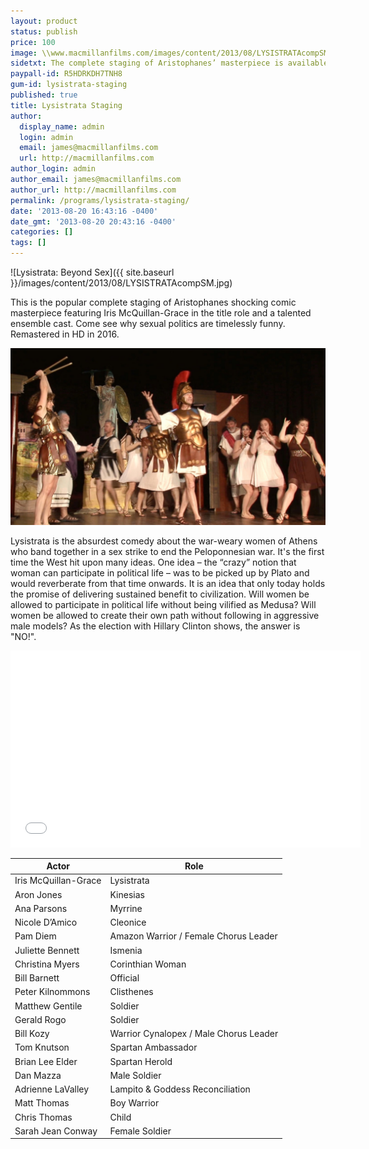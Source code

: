 ```yaml
---
layout: product
status: publish
price: 100
image: \\www.macmillanfilms.com/images/content/2013/08/LYSISTRATAcompSM.jpg
sidetxt: The complete staging of Aristophanes’ masterpiece is available on DVD - $100.
paypall-id: R5HDRKDH7TNH8
gum-id: lysistrata-staging
published: true
title: Lysistrata Staging
author:
  display_name: admin
  login: admin
  email: james@macmillanfilms.com
  url: http://macmillanfilms.com
author_login: admin
author_email: james@macmillanfilms.com
author_url: http://macmillanfilms.com
permalink: /programs/lysistrata-staging/
date: '2013-08-20 16:43:16 -0400'
date_gmt: '2013-08-20 20:43:16 -0400'
categories: []
tags: []
---
```

![Lysistrata: Beyond Sex]({{ site.baseurl }}/images/content/2013/08/LYSISTRATAcompSM.jpg)

This is the popular complete staging of Aristophanes shocking comic masterpiece featuring Iris McQuillan-Grace in the title role and a talented ensemble cast. Come see why sexual politics are timelessly funny. Remastered in HD in 2016.

![Lysistrata Staging](/images/content/Lysistrata_Staging.jpg)

Lysistrata is the absurdest comedy about the war-weary women of Athens who band together in a sex strike to end the Peloponnesian war. It's the first time the West hit upon many ideas. One idea – the “crazy” notion that woman can participate in political life – was to be picked up by Plato and would reverberate from that time onwards. It is an idea that only today holds the promise of delivering sustained benefit to civilization. Will women be allowed to participate in political life without being vilified as Medusa? Will women be allowed to create their own path without following in aggressive male models? As the election with Hillary Clinton shows, the answer is "NO!".


<iframe src="//www.youtube.com/embed/hOOJ1Emr0LI?rel=0&amp;modestbranding=1&amp;autohide=1" width="560" height="315" frameborder="0" allowfullscreen="allowfullscreen"></iframe>


**Actor** | **Role**
---|---
Iris McQuillan-Grace | Lysistrata
Aron Jones | Kinesias
Ana Parsons |Myrrine
Nicole D’Amico | Cleonice
Pam Diem | Amazon Warrior / Female Chorus Leader
Juliette Bennett | Ismenia
Christina Myers | Corinthian Woman
Bill Barnett | Official
Peter Kilnommons | Clisthenes
Matthew Gentile | Soldier
Gerald Rogo | Soldier
Bill Kozy | Warrior Cynalopex / Male Chorus Leader
Tom Knutson | Spartan Ambassador
Brian Lee Elder | Spartan Herold
Dan Mazza | Male Soldier
Adrienne LaValley | Lampito & Goddess Reconciliation
Matt Thomas | Boy Warrior
Chris Thomas | Child 
Sarah Jean Conway | Female Soldier 




